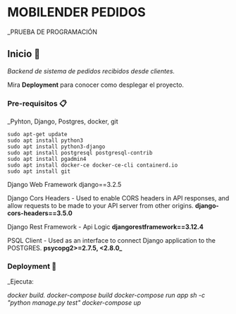 # MOBILENDER PEDIDOS

_PRUEBA DE PROGRAMACIÓN

## Inicio 🚀

_Backend de sistema de pedidos recibidos desde clientes._

Mira **Deployment** para conocer como desplegar el proyecto.


### Pre-requisitos 📋

_Pyhton, Django, Postgres, docker, git

```
sudo apt-get update
sudo apt install python3
sudo apt install python3-django
sudo apt install postgresql postgresql-contrib
sudo apt install pgadmin4
sudo apt install docker-ce docker-ce-cli containerd.io
sudo apt install git

```

Django Web Framework
django==3.2.5

Django Cors Headers - Used to enable CORS headers in API responses, and allow requests to be made to your API server from other origins.
**django-cors-headers==3.5.0**

Django Rest Framework - Api Logic
**djangorestframework==3.12.4**

PSQL Client - Used as an interface to connect Django application to the POSTGRES.
**psycopg2>=2.7.5, <2.8.0_**


### Deployment 🔧

_Ejecuta:

_docker build._
_docker-compose build_
_docker-compose run app sh -c "python manage.py test"_
_docker-compose up_



